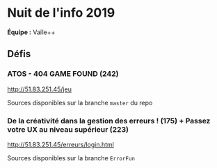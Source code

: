 # Nuit de l'info 2019

**Équipe :** Vaïle++

## Défis 

### ATOS - 404 GAME FOUND (242) 

http://51.83.251.45/jeu

Sources disponibles sur la branche `master` du repo 

### De la créativité dans la gestion des erreurs ! (175) + Passez votre UX au niveau supérieur (223)

http://51.83.251.45/erreurs/login.html

Sources disponibles sur la branche `ErrorFun`
